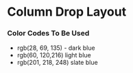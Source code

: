 # Column Drop Layout

### Color Codes To Be Used
* rgb(28, 69, 135) - dark blue
* rgb(60, 120,216) light blue
* rgb(201, 218, 248) slate blue

